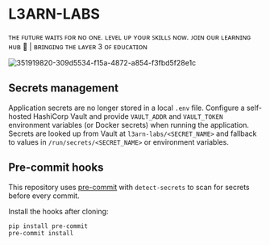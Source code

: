 # L3ARN-LABS
ᴛʜᴇ ꜰᴜᴛᴜʀᴇ ᴡᴀɪᴛꜱ ꜰᴏʀ ɴᴏ ᴏɴᴇ. ʟᴇᴠᴇʟ ᴜᴘ ʏᴏᴜʀ ꜱᴋɪʟʟꜱ ɴᴏᴡ. ᴊᴏɪɴ ᴏᴜʀ ʟᴇᴀʀɴɪɴɢ ʜᴜʙ 🍎 | ʙʀɪɴɢɪɴɢ ᴛʜᴇ ʟᴀʏᴇʀ 3 ᴏꜰ ᴇᴅᴜᴄᴀᴛɪᴏɴ

![351919820-309d5534-f15a-4872-a854-f3fbd5f28e1c](https://github.com/user-attachments/assets/8b673575-b861-42f7-8b9e-a6a145ec24b1)

## Secrets management

Application secrets are no longer stored in a local `.env` file. Configure a self-hosted HashiCorp Vault and provide `VAULT_ADDR` and `VAULT_TOKEN` environment variables (or Docker secrets) when running the application. Secrets are looked up from Vault at `l3arn-labs/<SECRET_NAME>` and fallback to values in `/run/secrets/<SECRET_NAME>` or environment variables.

## Pre-commit hooks

This repository uses [pre-commit](https://pre-commit.com/) with `detect-secrets` to scan for secrets before every commit.

Install the hooks after cloning:

```bash
pip install pre-commit
pre-commit install
```

